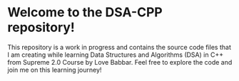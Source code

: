 # Welcome to the DSA-CPP repository!

This repository is a work in progress and contains the source code files that I am creating while learning Data Structures and Algorithms (DSA) in C++ from Supreme 2.0 Course by Love Babbar. Feel free to explore the code and join me on this learning journey!